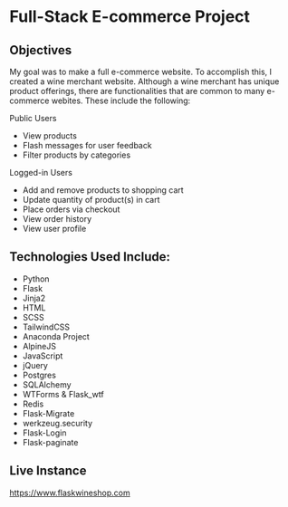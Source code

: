 # Full-Stack E-commerce Project

## Objectives
My goal was to make a full e-commerce website.  To accomplish this, I created a wine merchant website. Although a wine merchant has unique product offerings, there are functionalities that are common to many e-commerce webites. These include the following:

Public Users
* View products
* Flash messages for user feedback
* Filter products by categories

Logged-in Users
* Add and remove products to shopping cart
* Update quantity of product(s) in cart
* Place orders via checkout
* View order history
* View user profile

## Technologies Used Include:
* Python
* Flask
* Jinja2
* HTML
* SCSS
* TailwindCSS
* Anaconda Project
* AlpineJS
* JavaScript
* jQuery
* Postgres
* SQLAlchemy
* WTForms & Flask_wtf
* Redis
* Flask-Migrate
* werkzeug.security
* Flask-Login
* Flask-paginate

## Live Instance

https://www.flaskwineshop.com

